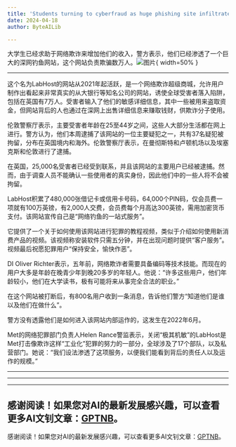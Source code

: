 ```yaml
---
title: 'Students turning to cyberfraud as huge phishing site infiltrated, police reveal'
date: 2024-04-18
author: ByteAILib

---
```


大学生已经求助于网络欺诈来增加他们的收入，警方表示，他们已经渗透了一个巨大的深网钓鱼网站，这个网站负责欺骗数万人。![图片](https://i.guim.co.uk/img/media/cba1e8b61101d29142bfb5d57ebb4bed2b165a5c/195_271_3629_2177/master/3629.jpg){ width=50% }

---
这个名为LabHost的网站从2021年起活跃，是一个网络欺诈超级商城，允许用户制作出看起来非常真实的从大银行等知名公司的网站，诱使全球受害者落入陷阱，包括在英国有7万人。受害者输入了他们的敏感详细信息，其中一些被用来盗取资金，但网站背后的人也通过在深网上出售详细信息来赚取钱财，供欺诈分子使用。

伦敦警察厅表示，主要受害者年龄在25至44岁之间，这些人大部分生活都在网上进行。警方认为，他们本周逮捕了该网站的一位主要疑犯之一，共有37名疑犯被拘留，分布在英国境内和海外。伦敦警察厅表示，在曼彻斯特和卢顿机场以及埃塞克斯和伦敦进行了逮捕。

在英国，25,000名受害者已经受到联系，并且该网站的主要用户已经被逮捕。然而，由于调查人员不能确认一些使用者的真实身份，因此他们中的一些人将不会被拘留。

LabHost积累了480,000张借记卡或信用卡号码，64,000个PIN码，仅会员费一项就有100万英镑，有2,000人交费，会员费每个月高达300英镑，需用加密货币支付。该网站宣传自己是“网络钓鱼的一站式服务”。

它提供了一个关于如何使用该网站进行犯罪的教程视频，类似于介绍如何使用新消费产品的视频。该视频称安装软件只需五分钟，并在出现问题时提供“客户服务”。视频最后祝愿犯罪用户“保持安全，愉快作恶”。

DI Oliver Richter表示，五年前，网络欺诈者需要具备编码等技术技能。而现在的用户大多是年龄在晚青少年到晚20多岁的年轻人。他说：“许多这些用户，他们年龄较小，他们在大学读书，极有可能将来从事完全合法的职业。”

在这个网站被打断后，有800名用户收到一条消息，告诉他们警方“知道他们是谁以及他们在做什么”。

警方没有透露他们是如何进入该网站内部运作的，这发生在2022年6月。


Met的网络犯罪部门负责人Helen Rance警监表示，关闭“极其机敏”的LabHost是Met打击像欺诈这样“工业化”犯罪的努力的一部分，全球涉及了17个部队，以及私营部门。她说：“我们设法渗透了这项服务，以便我们能看到背后的责任人以及运作的规模。”

---
---

---
感谢阅读！如果您对AI的最新发展感兴趣，可以查看更多AI文钊文章：[GPTNB](https://gptnb.com)。
---
感谢阅读！如果您对AI的最新发展感兴趣，可以查看更多AI文钊文章：[GPTNB](https://gptnb.com)。